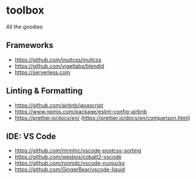 # toolbox
All the goodies

## Frameworks
- https://github.com/inuitcss/inuitcss
- https://github.com/vigetlabs/blendid
- https://serverless.com

## Linting & Formatting
- https://github.com/airbnb/javascript
- https://www.npmjs.com/package/eslint-config-airbnb
- https://prettier.io/docs/en/ (https://prettier.io/docs/en/comparison.html)

## IDE: VS Code
- https://github.com/mrmlnc/vscode-postcss-sorting
- https://github.com/wesbos/cobalt2-vscode
- https://github.com/ronnidc/vscode-nunjucks
- https://github.com/GingerBear/vscode-liquid
